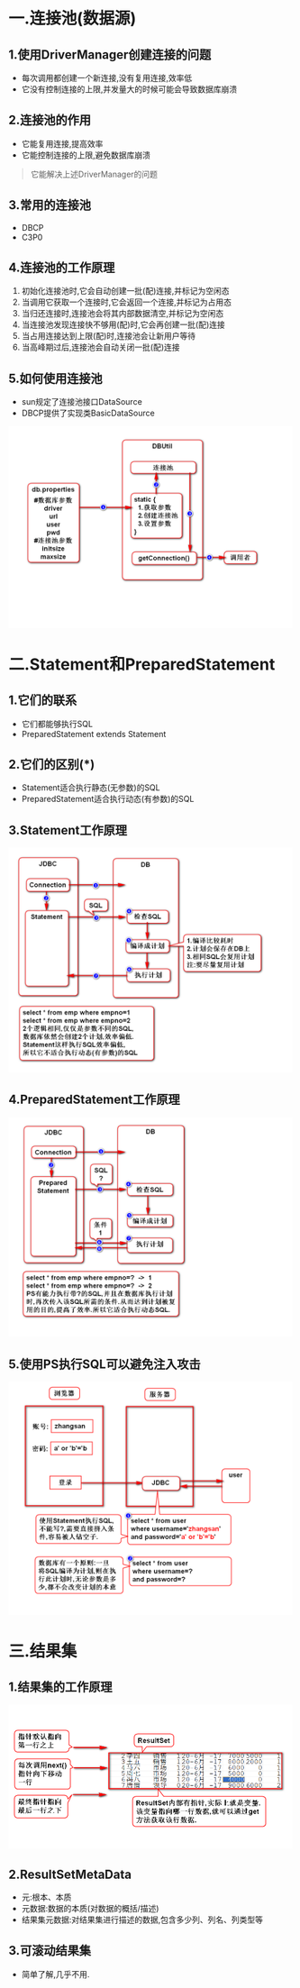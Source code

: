 # 一.连接池(数据源)
## 1.使用DriverManager创建连接的问题
- 每次调用都创建一个新连接,没有复用连接,效率低
- 它没有控制连接的上限,并发量大的时候可能会导致数据库崩溃

## 2.连接池的作用
- 它能复用连接,提高效率
- 它能控制连接的上限,避免数据库崩溃

> 它能解决上述DriverManager的问题

## 3.常用的连接池
- DBCP
- C3P0

## 4.连接池的工作原理
1. 初始化连接池时,它会自动创建一批(配)连接,并标记为空闲态
2. 当调用它获取一个连接时,它会返回一个连接,并标记为占用态
3. 当归还连接时,连接池会将其内部数据清空,并标记为空闲态
4. 当连接池发现连接快不够用(配)时,它会再创建一批(配)连接
5. 当占用连接达到上限(配)时,连接池会让新用户等待
6. 当高峰期过后,连接池会自动关闭一批(配)连接

## 5.如何使用连接池
- sun规定了连接池接口DataSource
- DBCP提供了实现类BasicDataSource

![](1.png)

# 二.Statement和PreparedStatement
## 1.它们的联系
- 它们都能够执行SQL
- PreparedStatement extends Statement

## 2.它们的区别(*)
- Statement适合执行静态(无参数)的SQL
- PreparedStatement适合执行动态(有参数)的SQL

## 3.Statement工作原理
![](2.png)

## 4.PreparedStatement工作原理
![](3.png)

## 5.使用PS执行SQL可以避免注入攻击
![](4.png)

# 三.结果集
## 1.结果集的工作原理
![](5.png)

## 2.ResultSetMetaData
- 元:根本、本质
- 元数据:数据的本质(对数据的概括/描述)
- 结果集元数据:对结果集进行描述的数据,包含多少列、列名、列类型等

## 3.可滚动结果集
- 简单了解,几乎不用.
